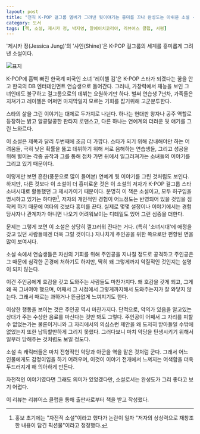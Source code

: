 ```yaml
---
layout: post
title: "전직 K-POP 걸그룹 멤버가 그려낸 뒷이야기는 흥미를 끄나 완성도는 아쉬운 소설 - 샤인"
category: 도서
tags: [책, 소설, 제시카 정, 박지영, 알에이치코리아, 리뷰어스 클럽, 서평]
---
```


'제시카 정(Jessica Jung)'의
'샤인(Shine)'은
K-POP 걸그룹의 세계를 흥미롭게 그려낸 소설이다.

![표지](https://images2.imgbox.com/6e/ed/O5LEBlW5_o.jpg)

K-POP에 흠뻑 빠진 한국계 미국인 소녀 '레이첼 김'은
K-POP 스타가 되겠다는 꿈을 안고 한국의 DB 엔터테인먼트 연습생으로 들어간다.
그러나, 가창력에서 재능을 보인 그녀인데도 불구하고
걸그룹으로의 데뷔는 요원하기만 하다.
벌써 연습생 7년차, 가족들은 지쳐가고 레이첼은 어쩌면 마지막일지 모르는 기회를 잡기위해 고군분투한다.

스타의 삶을 그린 이야기는 대체로 두가지로 나뉜다.
하나는 현대판 왕자나 공주 역할로 등장하는 밝고 알콩달콩한 판타지 로맨스고,
다른 하나는 연예계의 더러운 뒷 얘기를 그린 느와르다.

이 소설은 제목과 달리 두번째에 조금 더 가깝다.
스타가 되기 위해 감내해야만 하는 어려움들,
극히 낮은 확률을 뚫고 데뷔하기 위해 서로 음해하는 연습생들,
그리고 성공을 위해 벌이는 각종 공작과
그를 통해 점차 가면 뒤에서 일그러져가는 소녀들의 이야기를 그리고 있기 때문이다.

이렇게만 보면 흔한(풍문으로 많이 들어본) 연예계 뒷 이야기를 그린 것처럼도 보인다.
하지만, 다른 것보다 이 소설이 더 흥미로운 것은 이 소설의 저자가
K-POP 걸그룹 스타 소녀시대로 활동했던 그 제시카이기 때문이다.
분명히 이 책은 소설이고, 모두 허구임을 명시하고 있기는 하다만[^1],
저자의 개인적인 경험이 어느정도는 반영되어 있을 것임을 짐작케 하기 때문에
여타의 것보다 흥미를 끈다.
실제로 몇몇 설정이나 이야기에서는 경험 당사자나 관계자가 아니면 나오기 어려워보이는 디테일도 있어 그런 심증을 더한다.

[^1]: 홍보 초기에는 "자전적 소설"이라고 했다가 논란이 일자 "저자의 상상력으로 재창조한 내용이 담긴 픽션물"이라고 정정했다.

문제는 그렇게 보면 이 소설은 상당히 껄끄러워 진다는 거다.
(특히 '소녀시대'에 애정을 갖고 있던 사람들에겐 더욱 그럴 것이다.)
지나치게 주인공을 위한 쪽으로만 편향된 면을 많이 보여서다.

소설 속에서 연습생들은 자신의 기회를 위해 주인공을 지나칠 정도로 공격하고
주인공은 그 때문에 심각한 곤경에 처하기도 하지만,
딱히 왜 그렇게까지 악질적인 것인지는 설명이 되지 않는다.

이건 주인공에게 호감을 갖고 도와주는 사람들도 마찬가지다.
왜 호감을 갖게 되고, 그게 왜 꼭 그녀여야 했으며, 어째서 그 시점에서 그렇게까지해서 도와주는지가 잘 와닿지 않는다.
그래서 때로는 과하거나 뜬금없게 느껴지기도 한다.

이상한 행동을 보이는 것은 주인공 역시 마찬가지다.
단적으로, 악의가 있음을 알고있는 상대가 주는 수상한 음료를 마신다는 것만 봐도 그렇다.
주인공이 어째서 그 자리를 피할 수 없었는가는 물론이거니와
그 자리에서의 의심스런 제안을 왜 도저히 받아들일 수밖에 없었는지 또한 납득할만하게 그리지 못했다.
그러다보니 마치 악당을 탄생시키기 위해서 일부러 당해주는 것처럼도 보일 정도다.

소설 속 캐릭터들은 마치 전형적인 악당과 아군을 역을 맡은 것처럼 군다.
그래서 어느 인물에게도 감정이입을 하기 어려우며,
이것이 이야기 전개에서 느껴지는 어색함을 더욱 두드러지게 해 의아하게 만든다.

자전적인 이야기였다면 그래도 의미가 있었겠다만,
소설로서는 완성도가 그리 좋다고 보기 어렵다.



<div class="im im-info">
이 리뷰는 리뷰어스 클럽을 통해 출판사로부터 책을 받고 작성했다.
</div>
